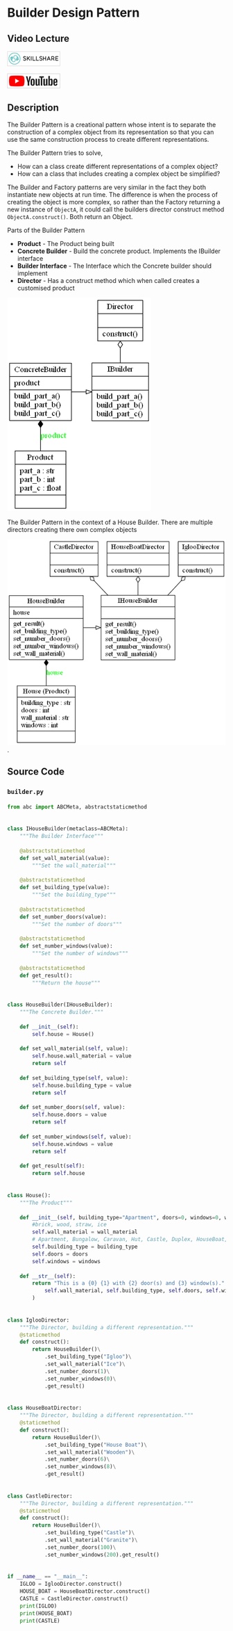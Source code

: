 # Builder Design Pattern

## Video Lecture

<a id="skillShareVideoLink" href="https://skl.sh/34SM2Xg" target="_blank" title="Builder Design Pattern"><img src="/img/skillshare_btn_sm.gif" alt="Builder Design Pattern"/></a> 
<!-- <a id="udemyVideoLink" href="https://www.udemy.com/course/design-patterns-in-python/learn/lecture/16396852/?referralCode=7493DBBBF97FF2B0D24D" target="_blank" title="Builder Design Pattern"><img src="/img/udemy_btn_sm.gif" alt="Builder Design Pattern"/></a> -->
<a id="ytVideoLink" href="https://youtu.be/bV1jSlPvtog" target="_blank" title="Builder Design Pattern"><img src="/img/yt_btn_sm.gif" alt="Builder Design Pattern"/></a> 

## Description

The Builder Pattern is a creational pattern whose intent is to separate the construction of a complex object from its representation so that you can use the same construction process to create different representations.

The Builder Pattern tries to solve,

- How can a class create different representations of a complex object?
- How can a class that includes creating a complex object be simplified?

The Builder and Factory patterns are very similar in the fact they both instantiate new objects at run time. The difference is when the process of creating the object is more complex, so rather than the Factory returning a new instance of `ObjectA`, it could call the builders director construct method `ObjectA.construct()`. Both return an Object.

Parts of the Builder Pattern

- **Product** - The Product being built
- **Concrete Builder** - Build the concrete product. Implements the IBuilder interface
- **Builder Interface** - The Interface which the Concrete builder should implement
- **Director** - Has a construct method which when called creates a customised product

![Builder Pattern Overview](builder.png)

The Builder Pattern in the context of a House Builder. There are multiple directors creating there own complex objects

![Builder Pattern in Context](house_builder.png).

## Source Code

### **`builder.py`**

```python
from abc import ABCMeta, abstractstaticmethod


class IHouseBuilder(metaclass=ABCMeta):
    """The Builder Interface"""

    @abstractstaticmethod
    def set_wall_material(value):
        """Set the wall_material"""

    @abstractstaticmethod
    def set_building_type(value):
        """Set the building_type"""

    @abstractstaticmethod
    def set_number_doors(value):
        """Set the number of doors"""

    @abstractstaticmethod
    def set_number_windows(value):
        """Set the number of windows"""

    @abstractstaticmethod
    def get_result():
        """Return the house"""


class HouseBuilder(IHouseBuilder):
    """The Concrete Builder."""

    def __init__(self):
        self.house = House()

    def set_wall_material(self, value):
        self.house.wall_material = value
        return self

    def set_building_type(self, value):
        self.house.building_type = value
        return self

    def set_number_doors(self, value):
        self.house.doors = value
        return self

    def set_number_windows(self, value):
        self.house.windows = value
        return self

    def get_result(self):
        return self.house


class House():
    """The Product"""

    def __init__(self, building_type="Apartment", doors=0, windows=0, wall_material="Brick"):
        #brick, wood, straw, ice
        self.wall_material = wall_material
        # Apartment, Bungalow, Caravan, Hut, Castle, Duplex, HouseBoat, Igloo
        self.building_type = building_type
        self.doors = doors
        self.windows = windows

    def __str__(self):
        return "This is a {0} {1} with {2} door(s) and {3} window(s).".format(
            self.wall_material, self.building_type, self.doors, self.windows
        )


class IglooDirector:
    """The Director, building a different representation."""
    @staticmethod
    def construct():
        return HouseBuilder()\
            .set_building_type("Igloo")\
            .set_wall_material("Ice")\
            .set_number_doors(1)\
            .set_number_windows(0)\
            .get_result()


class HouseBoatDirector:
    """The Director, building a different representation."""
    @staticmethod
    def construct():
        return HouseBuilder()\
            .set_building_type("House Boat")\
            .set_wall_material("Wooden")\
            .set_number_doors(6)\
            .set_number_windows(8)\
            .get_result()


class CastleDirector:
    """The Director, building a different representation."""
    @staticmethod
    def construct():
        return HouseBuilder()\
            .set_building_type("Castle")\
            .set_wall_material("Granite")\
            .set_number_doors(100)\
            .set_number_windows(200).get_result()


if __name__ == "__main__":
    IGLOO = IglooDirector.construct()
    HOUSE_BOAT = HouseBoatDirector.construct()
    CASTLE = CastleDirector.construct()
    print(IGLOO)
    print(HOUSE_BOAT)
    print(CASTLE)
```
